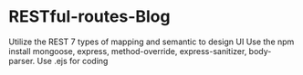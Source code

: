 # RESTful-routes-Blog
Utilize the REST 7 types of mapping and semantic to design UI
Use the npm install mongoose, express, method-override, express-sanitizer, body-parser.
Use .ejs for coding
